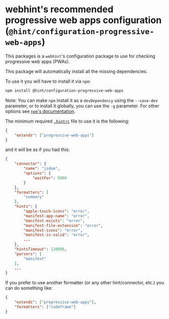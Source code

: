 # webhint's recommended progressive web apps configuration (`@hint/configuration-progressive-web-apps`)

This packages is a `webhint`'s configuration package to use for
checking progressive web apps (PWAs).

This package will automatically install all the missing dependencies.

To use it you will have to install it via `npm`:

```bash
npm install @hint/configuration-progressive-web-apps
```

Note: You can make `npm` install it as a `devDependency` using the
`--save-dev` parameter, or to install it globally, you can use the
`-g` parameter. For other options see [`npm`'s
documentation](https://docs.npmjs.com/cli/install).

The minimum required [`.hintrc`][hintrc] file to use it is
the following:

```json
{
    "extends": ["progressive-web-apps"]
}
```

and it will be as if you had this:

```json
{
    "connector": {
        "name": "jsdom",
        "options": {
            "waitFor": 5000
        }
    },
    "formatters": [
        "summary"
    ],
    "hints": {
        "apple-touch-icons": "error",
        "manifest-app-name": "error",
        "manifest-exists": "error",
        "manifest-file-extension": "error",
        "manifest-icons": "error",
        "manifest-is-valid": "error",
        ...
    },
    "hintsTimeout": 120000,
    "parsers": [
        "manifest"
    ],
    ...
}
```

If you prefer to use another formatter (or any other hint/connector,
etc.) you can do something like:

```json
{
    "extends": ["progressive-web-apps"],
    "formatters": ["codeframe"]
}
```

<!-- Link labels: -->

[hintrc]: https://webhint.io/docs/user-guide/configuring-webhint/summary/
